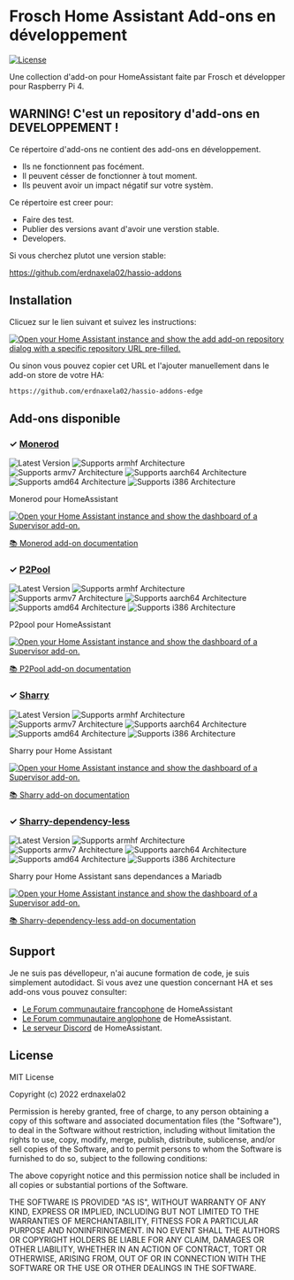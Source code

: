 # Frosch Home Assistant Add-ons en développement

[![License][license-shield]](LICENSE)

Une collection d'add-on pour HomeAssistant faite par Frosch et développer pour Raspberry Pi 4.

## WARNING! C'est un repository d'add-ons en DEVELOPPEMENT **!**

Ce répertoire d'add-ons ne contient des add-ons en développement.

- Ils ne fonctionnent pas focément.
- Il peuvent césser de fonctionner à tout moment.
- Ils peuvent avoir un impact négatif sur votre systèm.

Ce répertoire est creer pour:

- Faire des test.
- Publier des versions avant d'avoir une verstion stable.
- Developers.

Si vous cherchez plutot une version stable:

<https://github.com/erdnaxela02/hassio-addons>

## Installation

Clicuez sur le lien suivant et suivez les instructions:

[![Open your Home Assistant instance and show the add add-on repository dialog
with a specific repository URL pre-filled.][add-repo-shield]][add-repo]

Ou sinon vous pouvez copier cet URL et l'ajouter manuellement dans le
add-on store de votre HA:

```txt
https://github.com/erdnaxela02/hassio-addons-edge
```

## Add-ons disponible

### &#10003; [Monerod][addon-monerod]

![Latest Version][monerod-version-shield]
![Supports armhf Architecture][monerod-armhf-shield]
![Supports armv7 Architecture][monerod-armv7-shield]
![Supports aarch64 Architecture][monerod-aarch64-shield]
![Supports amd64 Architecture][monerod-amd64-shield]
![Supports i386 Architecture][monerod-i386-shield]

Monerod pour HomeAssistant

[![Open your Home Assistant instance and show the dashboard of a Supervisor add-on.][add-addon-shield]][add-addon-monerod]

[:books: Monerod add-on documentation][addon-doc-monerod]

### &#10003; [P2Pool][addon-p2pool]

![Latest Version][p2pool-version-shield]
![Supports armhf Architecture][p2pool-armhf-shield]
![Supports armv7 Architecture][p2pool-armv7-shield]
![Supports aarch64 Architecture][p2pool-aarch64-shield]
![Supports amd64 Architecture][p2pool-amd64-shield]
![Supports i386 Architecture][p2pool-i386-shield]

P2pool pour HomeAssistant

[![Open your Home Assistant instance and show the dashboard of a Supervisor add-on.][add-addon-shield]][add-addon-p2pool]

[:books: P2Pool add-on documentation][addon-doc-p2pool]

### &#10003; [Sharry][addon-sharry]

![Latest Version][sharry-version-shield]
![Supports armhf Architecture][sharry-armhf-shield]
![Supports armv7 Architecture][sharry-armv7-shield]
![Supports aarch64 Architecture][sharry-aarch64-shield]
![Supports amd64 Architecture][sharry-amd64-shield]
![Supports i386 Architecture][sharry-i386-shield]

Sharry pour Home Assistant

[![Open your Home Assistant instance and show the dashboard of a Supervisor add-on.][add-addon-shield]][add-addon-sharry]

[:books: Sharry add-on documentation][addon-doc-sharry]

### &#10003; [Sharry-dependency-less][addon-sharry-dependency-less]

![Latest Version][sharry-dependency-less-version-shield]
![Supports armhf Architecture][sharry-dependency-less-armhf-shield]
![Supports armv7 Architecture][sharry-dependency-less-armv7-shield]
![Supports aarch64 Architecture][sharry-dependency-less-aarch64-shield]
![Supports amd64 Architecture][sharry-dependency-less-amd64-shield]
![Supports i386 Architecture][sharry-dependency-less-i386-shield]

Sharry pour Home Assistant sans dependances a Mariadb

[![Open your Home Assistant instance and show the dashboard of a Supervisor add-on.][add-addon-shield]][add-addon-sharry-dependency-less]

[:books: Sharry-dependency-less add-on documentation][addon-doc-sharry-dependency-less]

## Support

Je ne suis pas dévellopeur, n'ai aucune formation de code, je suis simplement autodidact.
Si vous avez une question concernant HA et ses add-ons vous pouvez consulter:

- [Le Forum communautaire francophone][HACF] de HomeAssistant
- [Le Forum communautaire anglophone][forum] de HomeAssistant.
- [Le serveur Discord][discord-ha] de HomeAssistant.

## License

MIT License

Copyright (c) 2022 erdnaxela02

Permission is hereby granted, free of charge, to any person obtaining a copy
of this software and associated documentation files (the "Software"), to deal
in the Software without restriction, including without limitation the rights
to use, copy, modify, merge, publish, distribute, sublicense, and/or sell
copies of the Software, and to permit persons to whom the Software is
furnished to do so, subject to the following conditions:

The above copyright notice and this permission notice shall be included in all
copies or substantial portions of the Software.

THE SOFTWARE IS PROVIDED "AS IS", WITHOUT WARRANTY OF ANY KIND, EXPRESS OR
IMPLIED, INCLUDING BUT NOT LIMITED TO THE WARRANTIES OF MERCHANTABILITY,
FITNESS FOR A PARTICULAR PURPOSE AND NONINFRINGEMENT. IN NO EVENT SHALL THE
AUTHORS OR COPYRIGHT HOLDERS BE LIABLE FOR ANY CLAIM, DAMAGES OR OTHER
LIABILITY, WHETHER IN AN ACTION OF CONTRACT, TORT OR OTHERWISE, ARISING FROM,
OUT OF OR IN CONNECTION WITH THE SOFTWARE OR THE USE OR OTHER DEALINGS IN THE
SOFTWARE.

[addon-monerod]: https://github.com/erdnaxela02/addon-monerod/tree/45793f6
[addon-doc-monerod]: https://github.com/erdnaxela02/addon-monerod/blob/45793f6/README.md
[monerod-version-shield]: https://img.shields.io/badge/version-45793f6-yellow.svg
[add-addon-monerod]: https://my.home-assistant.io/redirect/supervisor_addon/?addon=178dacac_monerod
[monerod-aarch64-shield]: https://img.shields.io/badge/aarch64-yes-green.svg
[monerod-amd64-shield]: https://img.shields.io/badge/amd64-no-red.svg
[monerod-armhf-shield]: https://img.shields.io/badge/armhf-no-red.svg
[monerod-armv7-shield]: https://img.shields.io/badge/armv7-no-red.svg
[monerod-i386-shield]: https://img.shields.io/badge/i386-no-red.svg

[addon-p2pool]: https://github.com/erdnaxela02/addon-p2pool/tree/v0.3.0
[addon-doc-p2pool]: https://github.com/erdnaxela02/addon-p2pool/blob/v0.3.0/README.md
[p2pool-version-shield]: https://img.shields.io/badge/version-v0.3.0-yellow.svg
[add-addon-p2pool]: https://my.home-assistant.io/redirect/supervisor_addon/?addon=178dacac_p2pool
[p2pool-aarch64-shield]: https://img.shields.io/badge/aarch64-yes-green.svg
[p2pool-amd64-shield]: https://img.shields.io/badge/amd64-no-red.svg
[p2pool-armhf-shield]: https://img.shields.io/badge/armhf-no-red.svg
[p2pool-armv7-shield]: https://img.shields.io/badge/armv7-no-red.svg
[p2pool-i386-shield]: https://img.shields.io/badge/i386-no-red.svg

[addon-sharry]: https://github.com/erdnaxela02/addon-sharry/tree/ba9b3b8
[addon-doc-sharry]: https://github.com/erdnaxela02/addon-sharry/blob/ba9b3b8/README.md
[sharry-version-shield]: https://img.shields.io/badge/version-ba9b3b8-yellow.svg
[add-addon-sharry]: https://my.home-assistant.io/redirect/supervisor_addon/?addon=178dacac_sharry
[sharry-aarch64-shield]: https://img.shields.io/badge/aarch64-yes-green.svg
[sharry-amd64-shield]: https://img.shields.io/badge/amd64-no-red.svg
[sharry-armhf-shield]: https://img.shields.io/badge/armhf-no-red.svg
[sharry-armv7-shield]: https://img.shields.io/badge/armv7-no-red.svg
[sharry-i386-shield]: https://img.shields.io/badge/i386-no-red.svg

[addon-sharry-dependency-less]: https://github.com/erdnaxela02/addon-sharry-dependency-less/tree/3156666
[addon-doc-sharry-dependency-less]: https://github.com/erdnaxela02/addon-sharry-dependency-less/blob/3156666/README.md
[sharry-dependency-less-version-shield]: https://img.shields.io/badge/version-3156666-yellow.svg
[add-addon-sharry-dependency-less]: https://my.home-assistant.io/redirect/supervisor_addon/?addon=178dacac_sharry-dependency-less
[sharry-dependency-less-aarch64-shield]: https://img.shields.io/badge/aarch64-yes-green.svg
[sharry-dependency-less-amd64-shield]: https://img.shields.io/badge/amd64-no-red.svg
[sharry-dependency-less-armhf-shield]: https://img.shields.io/badge/armhf-no-red.svg
[sharry-dependency-less-armv7-shield]: https://img.shields.io/badge/armv7-no-red.svg
[sharry-dependency-less-i386-shield]: https://img.shields.io/badge/i386-no-red.svg

[add-addon-shield]: https://my.home-assistant.io/badges/supervisor_addon.svg
[add-repo-shield]: https://my.home-assistant.io/badges/supervisor_add_addon_repository.svg
[add-repo]: https://my.home-assistant.io/redirect/supervisor_add_addon_repository/?repository_url=https%3A//github.com/erdnaxela02/hassio-addons-edge
[license-shield]: https://img.shields.io/github/license/erdnaxela02/hassio-addons-edge.svg
[discord-ha]: https://discord.gg/c5DvZ4e
[forum]: https://community.home-assistant.io/
[HACF]: https://forum.hacf.fr/